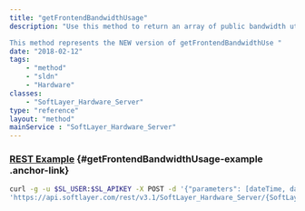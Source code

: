 ```yaml
---
title: "getFrontendBandwidthUsage"
description: "Use this method to return an array of public bandwidth utilization records between a given date range. 

This method represents the NEW version of getFrontendBandwidthUse "
date: "2018-02-12"
tags:
    - "method"
    - "sldn"
    - "Hardware"
classes:
    - "SoftLayer_Hardware_Server"
type: "reference"
layout: "method"
mainService : "SoftLayer_Hardware_Server"
---
```


### [REST Example](#getFrontendBandwidthUsage-example) <a href="/article/rest/"><i class="fas fa-question"></i></a> {#getFrontendBandwidthUsage-example .anchor-link} 
```bash
curl -g -u $SL_USER:$SL_APIKEY -X POST -d '{"parameters": [dateTime, dateTime]}' \
'https://api.softlayer.com/rest/v3.1/SoftLayer_Hardware_Server/{SoftLayer_Hardware_ServerID}/getFrontendBandwidthUsage'
```
